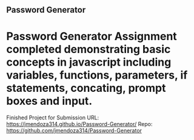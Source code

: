 ## Password Generator

# Password Generator Assignment completed demonstrating basic concepts in javascript including variables, functions, parameters, if statements, concating, prompt boxes and input. 

Finished Project for Submission URL: https://jmendoza314.github.io/Password-Generator/ Repo: https://github.com/jmendoza314/Password-Generator